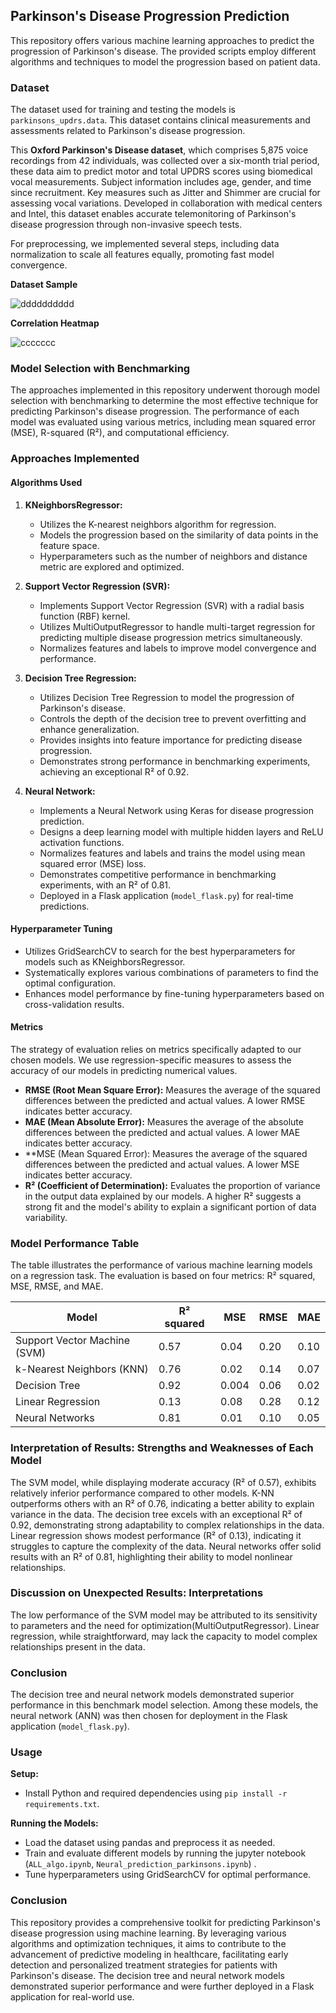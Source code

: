 ## Parkinson's Disease Progression Prediction

This repository offers various machine learning approaches to predict the progression of Parkinson's disease. The provided scripts employ different algorithms and techniques to model the progression based on patient data.

### Dataset

The dataset used for training and testing the models is `parkinsons_updrs.data`. This dataset contains clinical measurements and assessments related to Parkinson's disease progression.  

This **Oxford Parkinson's Disease dataset**, which comprises 5,875 voice recordings from 42 individuals, was collected over a six-month trial period, these data aim to predict motor and total UPDRS scores using biomedical vocal measurements. Subject information includes age, gender, and time since recruitment. Key measures such as Jitter and Shimmer are crucial for assessing vocal variations. Developed in collaboration with medical centers and Intel, this dataset enables accurate telemonitoring of Parkinson's disease progression through non-invasive speech tests.

For preprocessing, we implemented several steps, including data normalization to scale all features equally, promoting fast model convergence.

**Dataset Sample**  

![dddddddddd](https://github.com/najwanaamane/ParkinsonPredict/assets/86806375/aa8149b8-c07f-49f0-9348-be6678dc406b)  

**Correlation Heatmap**  

![ccccccc](https://github.com/najwanaamane/ParkinsonPredict/assets/86806375/cb03bfae-5c64-488f-b147-9329fbe2383a)  


### Model Selection with Benchmarking

The approaches implemented in this repository underwent thorough model selection with benchmarking to determine the most effective technique for predicting Parkinson's disease progression. The performance of each model was evaluated using various metrics, including mean squared error (MSE), R-squared (R²), and computational efficiency.

### Approaches Implemented

#### Algorithms Used

1. **KNeighborsRegressor:**
   - Utilizes the K-nearest neighbors algorithm for regression.
   - Models the progression based on the similarity of data points in the feature space.
   - Hyperparameters such as the number of neighbors and distance metric are explored and optimized.

2. **Support Vector Regression (SVR):**
   - Implements Support Vector Regression (SVR) with a radial basis function (RBF) kernel.
   - Utilizes MultiOutputRegressor to handle multi-target regression for predicting multiple disease progression metrics simultaneously.
   - Normalizes features and labels to improve model convergence and performance.

3. **Decision Tree Regression:**
   - Utilizes Decision Tree Regression to model the progression of Parkinson's disease.
   - Controls the depth of the decision tree to prevent overfitting and enhance generalization.
   - Provides insights into feature importance for predicting disease progression.
   - Demonstrates strong performance in benchmarking experiments, achieving an exceptional R² of 0.92.

4. **Neural Network:**
   - Implements a Neural Network using Keras for disease progression prediction.
   - Designs a deep learning model with multiple hidden layers and ReLU activation functions.
   - Normalizes features and labels and trains the model using mean squared error (MSE) loss.
   - Demonstrates competitive performance in benchmarking experiments, with an R² of 0.81.
   - Deployed in a Flask application (`model_flask.py`) for real-time predictions.

#### Hyperparameter Tuning

- Utilizes GridSearchCV to search for the best hyperparameters for models such as KNeighborsRegressor.
- Systematically explores various combinations of parameters to find the optimal configuration.
- Enhances model performance by fine-tuning hyperparameters based on cross-validation results.

#### Metrics

The strategy of evaluation relies on metrics specifically adapted to our chosen models. We use regression-specific measures to assess the accuracy of our models in predicting numerical values.

- **RMSE (Root Mean Square Error):** Measures the average of the squared differences between the predicted and actual values. A lower RMSE indicates better accuracy.
- **MAE (Mean Absolute Error):** Measures the average of the absolute differences between the predicted and actual values. A lower MAE indicates better accuracy.
- **MSE (Mean Squared Error): Measures the average of the squared differences between the predicted and actual values. A lower MSE indicates better accuracy.
- **R² (Coefficient of Determination):** Evaluates the proportion of variance in the output data explained by our models. A higher R² suggests a strong fit and the model's ability to explain a significant portion of data variability.

### Model Performance Table

The table illustrates the performance of various machine learning models on a regression task. The evaluation is based on four metrics: R² squared, MSE, RMSE, and MAE.

| Model | R² squared | MSE | RMSE | MAE |
| --- | --- | --- | --- | --- |
| Support Vector Machine (SVM) | 0.57 | 0.04 | 0.20 | 0.10 |
| k-Nearest Neighbors (KNN) | 0.76 | 0.02 | 0.14 | 0.07 |
| Decision Tree | 0.92 | 0.004 | 0.06 | 0.02 |
| Linear Regression | 0.13 | 0.08 | 0.28 | 0.12 |
| Neural Networks | 0.81 | 0.01 | 0.10 | 0.05 |

### Interpretation of Results: Strengths and Weaknesses of Each Model

The SVM model, while displaying moderate accuracy (R² of 0.57), exhibits relatively inferior performance compared to other models.
K-NN outperforms others with an R² of 0.76, indicating a better ability to explain variance in the data.
The decision tree excels with an exceptional R² of 0.92, demonstrating strong adaptability to complex relationships in the data.
Linear regression shows modest performance (R² of 0.13), indicating it struggles to capture the complexity of the data.
Neural networks offer solid results with an R² of 0.81, highlighting their ability to model nonlinear relationships.

### Discussion on Unexpected Results: Interpretations

The low performance of the SVM model may be attributed to its sensitivity to parameters and the need for optimization(MultiOutputRegressor).
Linear regression, while straightforward, may lack the capacity to model complex relationships present in the data.

### Conclusion

The decision tree and neural network models demonstrated superior performance in this benchmark model selection. Among these models, the neural network (ANN) was then chosen for deployment in the Flask application (`model_flask.py`).

### Usage

**Setup:**
- Install Python and required dependencies using `pip install -r requirements.txt`.

**Running the Models:**
- Load the dataset using pandas and preprocess it as needed.
- Train and evaluate different models by running the jupyter notebook (`ALL_algo.ipynb`, `Neural_prediction_parkinsons.ipynb`) .
- Tune hyperparameters using GridSearchCV for optimal performance.



### Conclusion

This repository provides a comprehensive toolkit for predicting Parkinson's disease progression using machine learning. By leveraging various algorithms and optimization techniques, it aims to contribute to the advancement of predictive modeling in healthcare, facilitating early detection and personalized treatment strategies for patients with Parkinson's disease. The decision tree and neural network models demonstrated superior performance and were further deployed in a Flask application for real-world use.

